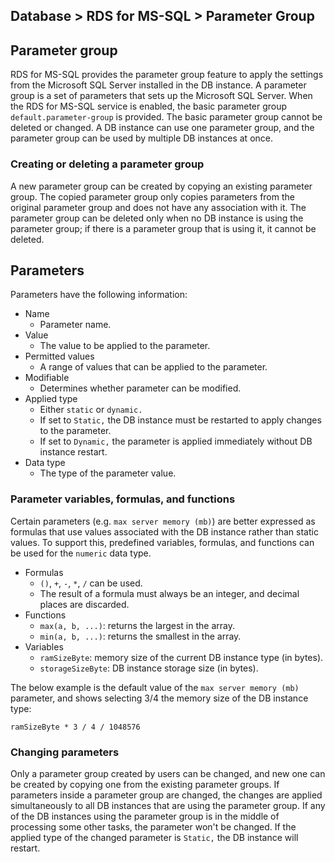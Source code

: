 ## Database > RDS for MS-SQL > Parameter Group

## Parameter group

RDS for MS-SQL provides the parameter group feature to apply the settings from the Microsoft SQL Server installed in the DB instance. A parameter group is a set of parameters that sets up the Microsoft SQL Server.
When the RDS for MS-SQL service is enabled, the basic parameter group `default.parameter-group` is provided. The basic parameter group cannot be deleted or changed.
A DB instance can use one parameter group, and the parameter group can be used by multiple DB instances at once.

### Creating or deleting a parameter group

A new parameter group can be created by copying an existing parameter group. The copied parameter group only copies parameters from the original parameter group and does not have any association with it.
The parameter group can be deleted only when no DB instance is using the parameter group; if there is a parameter group that is using it, it cannot be deleted.

## Parameters

Parameters have the following information:

* Name
    * Parameter name.
* Value
    * The value to be applied to the parameter.
* Permitted values
    * A range of values that can be applied to the parameter.
* Modifiable
    * Determines whether parameter can be modified.
* Applied type
    * Either `static` or `dynamic.`
    * If set to `Static,` the DB instance must be restarted to apply changes to the parameter.
    * If set to `Dynamic,` the parameter is applied immediately without DB instance restart.
* Data type
    * The type of the parameter value.

### Parameter variables, formulas, and functions

Certain parameters (e.g. `max server memory (mb)`) are better expressed as formulas that use values associated with the DB instance rather than static values. To support this, predefined variables, formulas, and functions can be used for the `numeric` data type.

* Formulas
    * `()`, `+`, `-`, `*`, `/` can be used.
    * The result of a formula must always be an integer, and decimal places are discarded.
* Functions
    * `max(a, b, ...)`: returns the largest in the array.
    * `min(a, b, ...)`: returns the smallest in the array.
* Variables
    * `ramSizeByte`: memory size of the current DB instance type (in bytes).
    * `storageSizeByte`: DB instance storage size (in bytes).

The below example is the default value of the `max server memory (mb)` parameter, and shows selecting 3/4 the memory size of the DB instance type:
```
ramSizeByte * 3 / 4 / 1048576
```

### Changing parameters

Only a parameter group created by users can be changed, and new one can be created by copying one from the existing parameter groups.
If parameters inside a parameter group are changed, the changes are applied simultaneously to all DB instances that are using the parameter group. If any of the DB instances using the parameter group is in the middle of processing some other tasks, the parameter won't be changed.
If the applied type of the changed parameter is `Static,` the DB instance will restart.